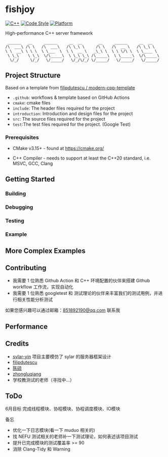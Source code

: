 # fishjoy

[![C++](https://img.shields.io/badge/language-C++-blue.svg)](https://isocpp.org/)
[![Code Style](https://img.shields.io/badge/code%20style-google-blue.svg)](https://google.github.io/styleguide/cppguide.html)
[![Platform](https://img.shields.io/badge/platform-linux%20-lightgrey.svg)](https://www.kernel.org/)

High-performance C++ server framework

```
 ______   __     ______     __  __       __     ______     __  __    
/\  ___\ /\ \   /\  ___\   /\ \_\ \     /\ \   /\  __ \   /\ \_\ \   
\ \  __\ \ \ \  \ \___  \  \ \  __ \   _\_\ \  \ \ \/\ \  \ \____ \   
 \ \_\    \ \_\  \/\_____\  \ \_\ \_\ /\_____\  \ \_____\  \/\_____\
  \/_/     \/_/   \/_____/   \/_/\/_/ \/_____/   \/_____/   \/_____/

```


## Project Structure

Based on a template from [filipdutescu / modern-cpp-template](https://github.com/filipdutescu/modern-cpp-template)

* `.github`: workflows & template based on GitHub Actions
* `cmake`: cmake files
* `include`: The header files required for the project
* `introduction`: Introduction and design files for the project
* `src`: The source files required for the project
* `test`:The test files required for the project. (Google Test)

### Prerequisites

* CMake v3.15+ - found at https://cmake.org/

* C++ Compiler - needs to support at least the C++20 standard, i.e. MSVC, GCC, Clang

##  Getting Started

### Building

### Debugging

### Testing

### Example

## More Complex Examples


## Contributing

* 我需要 1 位熟悉 Github Action 和 C++ 环境配置的伙伴来搭建 Github workflow 工作流，实现自动化
* 我需要 1 位熟悉 googletest 和 测试理论的伙伴来丰富我们的测试用例，并进行相关性能分析测试

如果您感兴趣可以通过邮箱：851892190@qq.com 联系我

## Performance


## Credits 
* [sylar-yin](https://github.com/sylar-yin) 项目主要模仿了 sylar 的服务器框架设计
* [filipdutescu](https://github.com/filipdutescu)
* [陈硕](https://github.com/chenshuo)
* [zhongluqiang](https://github.com/zhongluqiang)
* 学校教测试的老师（寻找中...）

## ToDo
6月目标
完成线程模块、协程模块、协程调度模块、IO模块

备忘
* 优化一下日志模块(看一下 muduo 相关的)
* 找 NEFU 测试相关的老师补一下测试理论，如何表述该项目测试
* 提升已完成模块的测试覆盖率 >= 90
* 消除 Clang-Tidy 和 Warning